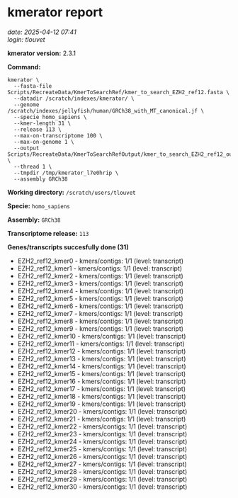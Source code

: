 # kmerator report
*date: 2025-04-12 07:41*  
*login: tlouvet*

**kmerator version:** 2.3.1

**Command:**

```
kmerator \
  --fasta-file Scripts/RecreateData/KmerToSearchRef/kmer_to_search_EZH2_ref12.fasta \
  --datadir /scratch/indexes/kmerator/ \
  --genome /scratch/indexes/jellyfish/human/GRCh38_with_MT_canonical.jf \
  --specie homo_sapiens \
  --kmer-length 31 \
  --release 113 \
  --max-on-transcriptome 100 \
  --max-on-genome 1 \
  --output Scripts/RecreateData/KmerToSearchRefOutput/kmer_to_search_EZH2_ref12_output \
  --thread 1 \
  --tmpdir /tmp/kmerator_l7e0hrip \
  --assembly GRCh38
```

**Working directory:** `/scratch/users/tlouvet`

**Specie:** `homo_sapiens`

**Assembly:** `GRCh38`

**Transcriptome release:** `113`

**Genes/transcripts succesfully done (31)**

- EZH2_ref12_kmer0 - kmers/contigs: 1/1 (level: transcript)
- EZH2_ref12_kmer1 - kmers/contigs: 1/1 (level: transcript)
- EZH2_ref12_kmer2 - kmers/contigs: 1/1 (level: transcript)
- EZH2_ref12_kmer3 - kmers/contigs: 1/1 (level: transcript)
- EZH2_ref12_kmer4 - kmers/contigs: 1/1 (level: transcript)
- EZH2_ref12_kmer5 - kmers/contigs: 1/1 (level: transcript)
- EZH2_ref12_kmer6 - kmers/contigs: 1/1 (level: transcript)
- EZH2_ref12_kmer7 - kmers/contigs: 1/1 (level: transcript)
- EZH2_ref12_kmer8 - kmers/contigs: 1/1 (level: transcript)
- EZH2_ref12_kmer9 - kmers/contigs: 1/1 (level: transcript)
- EZH2_ref12_kmer10 - kmers/contigs: 1/1 (level: transcript)
- EZH2_ref12_kmer11 - kmers/contigs: 1/1 (level: transcript)
- EZH2_ref12_kmer12 - kmers/contigs: 1/1 (level: transcript)
- EZH2_ref12_kmer13 - kmers/contigs: 1/1 (level: transcript)
- EZH2_ref12_kmer14 - kmers/contigs: 1/1 (level: transcript)
- EZH2_ref12_kmer15 - kmers/contigs: 1/1 (level: transcript)
- EZH2_ref12_kmer16 - kmers/contigs: 1/1 (level: transcript)
- EZH2_ref12_kmer17 - kmers/contigs: 1/1 (level: transcript)
- EZH2_ref12_kmer18 - kmers/contigs: 1/1 (level: transcript)
- EZH2_ref12_kmer19 - kmers/contigs: 1/1 (level: transcript)
- EZH2_ref12_kmer20 - kmers/contigs: 1/1 (level: transcript)
- EZH2_ref12_kmer21 - kmers/contigs: 1/1 (level: transcript)
- EZH2_ref12_kmer22 - kmers/contigs: 1/1 (level: transcript)
- EZH2_ref12_kmer23 - kmers/contigs: 1/1 (level: transcript)
- EZH2_ref12_kmer24 - kmers/contigs: 1/1 (level: transcript)
- EZH2_ref12_kmer25 - kmers/contigs: 1/1 (level: transcript)
- EZH2_ref12_kmer26 - kmers/contigs: 1/1 (level: transcript)
- EZH2_ref12_kmer27 - kmers/contigs: 1/1 (level: transcript)
- EZH2_ref12_kmer28 - kmers/contigs: 1/1 (level: transcript)
- EZH2_ref12_kmer29 - kmers/contigs: 1/1 (level: transcript)
- EZH2_ref12_kmer30 - kmers/contigs: 1/1 (level: transcript)
